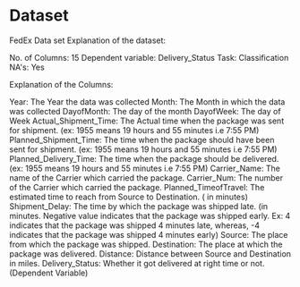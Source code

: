 # Dataset
FedEx Data set
Explanation of the dataset:

No. of Columns: 15
Dependent variable: Delivery_Status
Task: Classification
NA's: Yes

Explanation of the Columns:

Year: The Year the data was collected
Month: The Month in which the data was collected
DayofMonth: The day of the month
DayofWeek: The day of Week
Actual_Shipment_Time: The Actual time when the package was sent for shipment. (ex: 1955 means 19 hours and 55 minutes i.e 7:55 PM)
Planned_Shipment_Time: The time when the package should have been sent for shipment. (ex: 1955 means 19 hours and 55 minutes i.e 7:55 PM)
Planned_Delivery_Time: The time when the package should be delivered. (ex: 1955 means 19 hours and 55 minutes i.e 7:55 PM)
Carrier_Name: The name of the Carrier which carried the package.
Carrier_Num: The number of the Carrier which carried the package.
Planned_TimeofTravel: The estimated time to reach from Source to Destination. ( in minutes)
Shipment_Delay: The time by which the package was shipped late. (in minutes. Negative value indicates that the package was shipped early. Ex: 4 indicates that the package was shipped 4 minutes late, whereas, -4 indicates that the package was shipped 4 minutes early)
Source: The place from which the package was shipped.
Destination: The place at which the package was delivered.
Distance: Distance between Source and Destination in miles.
Delivery_Status: Whether it got delivered at right time or not. (Dependent Variable)
  
